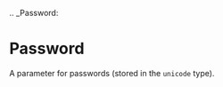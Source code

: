 [//]: # (THE CONTENT BELOW IS GENERATED. DO NOT EDIT.)
.. _Password:

# Password
[//]: # (ADD YOUR NOTES BELOW. THESE WILL BE PICKED EVERY TIME THE DOCS ARE REGENERATED. //end)

A parameter for passwords (stored in the ``unicode`` type).
